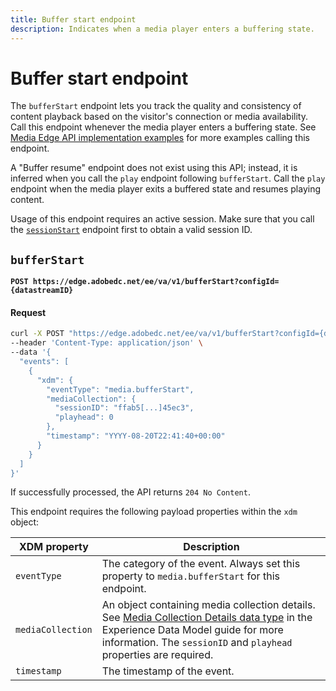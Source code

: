 ```yaml
---
title: Buffer start endpoint
description: Indicates when a media player enters a buffering state.
---
```

# Buffer start endpoint

The `bufferStart` endpoint lets you track the quality and consistency of content playback based on the visitor's connection or media availability. Call this endpoint whenever the media player enters a buffering state. See [Media Edge API implementation examples](../../getting-started/media-edge-examples.md) for more examples calling this endpoint.

A "Buffer resume" endpoint does not exist using this API; instead, it is inferred when you call the `play` endpoint following `bufferStart`. Call the `play` endpoint when the media player exits a buffered state and resumes playing content.

Usage of this endpoint requires an active session. Make sure that you call the [`sessionStart`](sessions.md#sessionstart) endpoint first to obtain a valid session ID.

## `bufferStart`

**`POST https://edge.adobedc.net/ee/va/v1/bufferStart?configId={datastreamID}`**

<CodeBlock slots="heading, code" repeat="1" languages="CURL"/>

#### Request

```sh
curl -X POST "https://edge.adobedc.net/ee/va/v1/bufferStart?configId={datastreamID}" \
--header 'Content-Type: application/json' \
--data '{
  "events": [
    {
      "xdm": {
        "eventType": "media.bufferStart",
        "mediaCollection": {
          "sessionID": "ffab5[...]45ec3",
          "playhead": 0
        },
        "timestamp": "YYYY-08-20T22:41:40+00:00"
      }
    }
  ]
}'
```

If successfully processed, the API returns `204 No Content`.

This endpoint requires the following payload properties within the `xdm` object:

| XDM property | Description |
| --- | --- |
| `eventType` | The category of the event. Always set this property to `media.bufferStart` for this endpoint. |
| `mediaCollection` | An object containing media collection details. See [Media Collection Details data type](https://experienceleague.adobe.com/en/docs/experience-platform/xdm/data-types/media-collection-details) in the Experience Data Model guide for more information. The `sessionID` and `playhead` properties are required. |
| `timestamp` | The timestamp of the event. |
